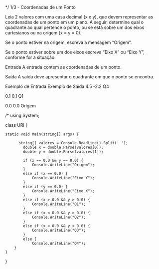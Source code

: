 */ 1/3 - Coordenadas de um Ponto

Leia 2 valores com uma casa decimal (x e y), que devem representar as coordenadas de um ponto em um plano. 
A seguir, determine qual o quadrante ao qual pertence o ponto, ou se está sobre um dos eixos cartesianos ou na origem (x = y = 0).

Se o ponto estiver na origem, escreva a mensagem “Origem”.

Se o ponto estiver sobre um dos eixos escreva “Eixo X” ou “Eixo Y”, conforme for a situação.

Entrada
A entrada contem as coordenadas de um ponto.

Saída
A saída deve apresentar o quadrante em que o ponto se encontra.

 
Exemplo de Entrada	Exemplo de Saída
4.5 -2.2		Q4

0.1 0.1			Q1

0.0 0.0			Origem

/*
using System; 

class URI {

    static void Main(string[] args) { 

          string[] valores = Console.ReadLine().Split(' ');
            double x = double.Parse(valores[0]);
            double y = double.Parse(valores[1]);

            if (x == 0.0 && y == 0.0) {
                Console.WriteLine("Origem");
            }
            else if (x == 0.0) {
                Console.WriteLine("Eixo Y");
            }
            else if (y == 0.0) {
                Console.WriteLine("Eixo X");
            }
            else if (x > 0.0 && y > 0.0) {
                Console.WriteLine("Q1");
            }
            else if (x < 0.0 && y > 0.0) {
                Console.WriteLine("Q2");
            }
            else if (x < 0.0 && y < 0.0) {
                Console.WriteLine("Q3");
            }
            else {
                Console.WriteLine("Q4");
        }
    }
}